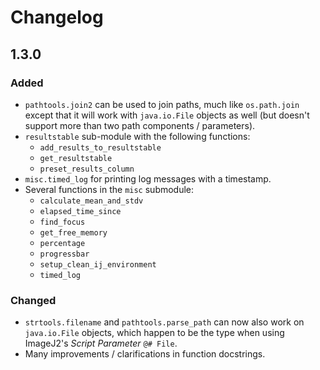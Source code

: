 # Changelog

<!-- markdownlint-disable MD024 (no-duplicate-header) -->

## 1.3.0

### Added

* `pathtools.join2` can be used to join paths, much like `os.path.join` except
  that it will work with `java.io.File` objects as well (but doesn't support
  more than two path components / parameters).
* `resultstable` sub-module with the following functions:
  * `add_results_to_resultstable`
  * `get_resultstable`
  * `preset_results_column`
* `misc.timed_log` for printing log messages with a timestamp.
* Several functions in the `misc` submodule:
  * `calculate_mean_and_stdv`
  * `elapsed_time_since`
  * `find_focus`
  * `get_free_memory`
  * `percentage`
  * `progressbar`
  * `setup_clean_ij_environment`
  * `timed_log`

### Changed

* `strtools.filename` and `pathtools.parse_path` can now also work on
  `java.io.File` objects, which happen to be the type when using ImageJ2's
  *Script Parameter* `@# File`.
* Many improvements / clarifications in function docstrings.
